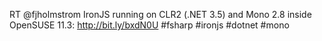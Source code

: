 <!--
id: 1374414586
link: http://kevinisom.info/post/1374414586/rt-fjholmstrom-ironjs-running-on-clr2-net-3-5
slug: rt-fjholmstrom-ironjs-running-on-clr2-net-3-5
date: Sat Oct 23 2010 06:24:11 GMT+1300 (NZDT)
raw: {"blog_name":"kevinisom","id":1374414586,"post_url":"http://kevinisom.info/post/1374414586/rt-fjholmstrom-ironjs-running-on-clr2-net-3-5","slug":"rt-fjholmstrom-ironjs-running-on-clr2-net-3-5","type":"text","date":"2010-10-22 17:24:11 GMT","timestamp":1287768251,"state":"published","format":"html","reblog_key":"o5LdvMXn","tags":[],"short_url":"http://tmblr.co/Zw68Yy1Hw_Rw","highlighted":[],"feed_item":"http://twitter.com/kev_nz/statuses/28056909476","from_feed_id":"650289","note_count":0,"title":null,"body":"<p>RT @fjholmstrom IronJS running on CLR2 (.NET 3.5) and Mono 2.8 inside OpenSUSE 11.3: <a href=\"http://bit.ly/bxdN0U\" target=\"_blank\">http://bit.ly/bxdN0U</a> #fsharp #ironjs #dotnet #mono</p>"}
publish: 2010-10-023
tags: 
title: null
-->


RT @fjholmstrom IronJS running on CLR2 (.NET 3.5) and Mono 2.8 inside
OpenSUSE 11.3: <http://bit.ly/bxdN0U> \#fsharp \#ironjs \#dotnet \#mono


